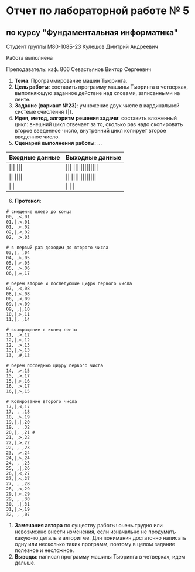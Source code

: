 # Отчет по лабораторной работе № 5
## по курсу "Фундаментальная информатика"

Студент группы М80-108Б-23 Кулешов Дмитрий Андреевич

Работа выполнена 

Преподаватель: каф. 806 Севастьянов Виктор Сергеевич

1. **Тема**: Программирование машин Тьюринга.
2. **Цель работы**: составить программу машины Тьюринга в четверках, выполняющую заданное действие над словами, записанными на ленте.
3. **Задание (вариант №23)**: умножение двух числе в кардинальной системе счисления {|}.
4. **Идея, метод, алгоритм решения задачи**: составить вложенный цикл: внешний цикл отвечает за то, сколько раз надо скопировать второе введенное число, внутренний цикл копирует второе введенное число.
5. **Сценарий выполнения работы**: ...

| Входные данные | Выходные данные | 
|----------------|------------------------------------------------------------------|
| \|\|\| \|\|\|            | \|\|\| \|\|\| \|\|\|\|\|\|\|\|\|               | 
| \|\| \|\|\|\|           | \|\| \|\|\|\| \|\|\|\|\|\|\|\|              |
| \| \|          | \| \| \|              | 

6. **Протокол**: 
```
# смещение влево до конца
00, ,<,01
01,|,<,01
01, ,<,02
02,|,<,02
02, ,>,03

# в первый раз доходим до второго числа
03,|, ,04
04, ,>,05
05,|,>,05
05, ,>,06
06,|,=,17

# берем второе и последующие цифры первого числа
07, ,<,08
08,|,<,08
08, ,<,09
09,|,<,09
09, ,|,10
10,|,>,11
11,|, ,14

# возвращение в конец ленты
11, ,>,12
12,|,>,12
12, ,>,13
13,|,>,13
13, ,#,13

# берем последнюю цифру первого числа
14, ,>,15
15, ,>,17
15,|,>,16
16, ,>,17
16,|,>,15

# Копирование второго числа
17,|,<,17
17, , ,18
18, ,>,19
19,|,|,20
19, , ,32
20,|, ,21 #
21, ,>,22
22,|,>,22
22, , ,23
23, ,>,24
24,|,>,24
24, , ,25
25, ,|,26
26,|,<,27
27,|,<,27
27, , ,28
28, ,<,29
29,|,<,29
29, , ,30
30, ,|,31
31,|,>,19
32, , ,07
```
1. **Замечания автора** по существу работы: очень трудно или невозможно внести изменения, если изначально не продумать какую-то деталь в алгоритме. Для понимания достаточно написать одну или несколько таких программ, поэтому в целом задание полезное и несложное.
2. **Выводы**: написал программу машины Тьюринга в четверках, идем дальше.
